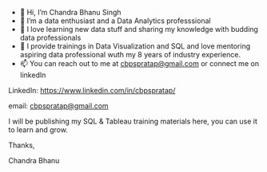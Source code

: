 - 👋 Hi, I’m Chandra Bhanu Singh
- 👀 I’m a data enthusiast and a Data Analytics professsional
- 🌱 I love learning new data stuff and sharing my knowledge with budding data professionals
- 💞️ I provide trainings in Data Visualization and SQL and love mentoring aspiring data professional wuth my 8 years of industry experience.
- 📫 You can reach out to me at cbpspratap@gmail.com or connect me on linkedIn

LinkedIn: https://www.linkedin.com/in/cbpspratap/

email: cbpspratap@gmail.com

I will be publishing my SQL & Tableau training materials here, you can use it to learn and grow.

Thanks,

Chandra Bhanu

<!---
cbpspratap/cbpspratap is a ✨ special ✨ repository because its `README.md` (this file) appears on your GitHub profile.
You can click the Preview link to take a look at your changes.
--->
